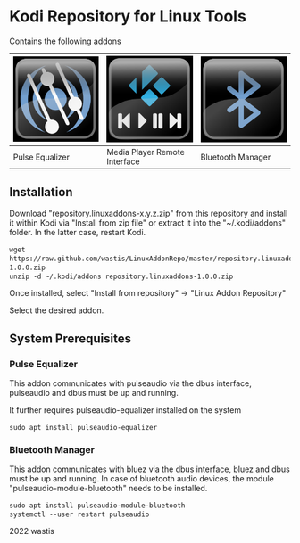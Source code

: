 # Kodi Repository for Linux Tools

Contains the following addons

|<img src="addons/script.pulseequalizer.gui/resources/media/icon1.png" alt="drawing" width="200"/> | <img src="addons/service.mpremote.interface/resources/media/icon1.png" alt="drawing" width="200"/>      | <img src="addons/script.bluetooth.man/resources/media/icon.png" alt="drawing" width="200"/>        |
|--------------|-----------|------------|	
|Pulse Equalizer|Media Player Remote Interface|Bluetooth Manager|

## Installation

Download "repository.linuxaddons-x.y.z.zip" from this repository and install it within Kodi via "Install from zip file" or extract it into the "~/.kodi/addons" folder. In the latter case, restart Kodi.

	wget https://raw.github.com/wastis/LinuxAddonRepo/master/repository.linuxaddons-1.0.0.zip
	unzip -d ~/.kodi/addons repository.linuxaddons-1.0.0.zip

Once installed, select "Install from repository" -> "Linux Addon Repository"

Select the desired addon. 

## System Prerequisites

### Pulse Equalizer

This addon communicates with pulseaudio via the dbus interface, pulseaudio and dbus must be up and running.

It further requires pulseaudio-equalizer installed on the system

	sudo apt install pulseaudio-equalizer

### Bluetooth Manager

This addon communicates with bluez via the dbus interface, bluez and dbus must be up and running. In case of bluetooth audio devices, the module "pulseaudio-module-bluetooth" needs to be installed.

	sudo apt install pulseaudio-module-bluetooth
	systemctl --user restart pulseaudio


2022 wastis


